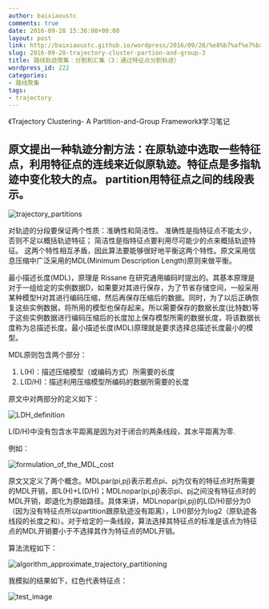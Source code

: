 ```yaml
---
author: baixiaoustc
comments: true
date: 2016-09-28 15:36:08+00:00
layout: post
link: http://baixiaoustc.github.io/wordpress/2016/09/28/%e8%b7%af%e7%ba%bf%e8%bd%a8%e8%bf%b9%e8%81%9a%e9%9b%86%ef%bc%9a%e5%88%86%e5%89%b2%e5%92%8c%e6%b1%87%e9%9b%86%ef%bc%883%ef%bc%89/
slug: 2016-09-28-trajectory-cluster-partion-and-group-3
title: 路线轨迹聚集：分割和汇集（3：通过特征点分割轨迹）
wordpress_id: 222
categories:
- 路线聚集
tags:
- trajectory
---
```


《Trajectory Clustering- A Partition-and-Group Framework》学习笔记

## 原文提出一种轨迹分割方法：在原轨迹中选取一些特征点，利用特征点的连线来近似原轨迹。特征点是多指轨迹中变化较大的点。 partition用特征点之间的线段表示。

![trajectory_partitions](http://image99.renyit.com/image/trajectory_partitions.png)

对轨迹的分段要保证两个性质：准确性和简洁性。 准确性是指特征点不能太少，否则不足以概括轨迹特征； 简洁性是指特征点要利用尽可能少的点来概括轨迹特征。 这两个特性相互矛盾，因此算法要能够很好地平衡这两个特性。原文采用信息压缩中广泛采用的MDL(Minimum Description Length)原则来做平衡。

最小描述长度(MDL)，原理是 Rissane 在研究通用编码时提出的。其基本原理是对于一组给定的实例数据D，如果要对其进行保存，为了节省存储空间，一般采用某种模型H对其进行编码压缩，然后再保存压缩后的数据。同时，为了以后正确恢复这些实例数据，将所用的模型也保存起来。所以需要保存的数据长度(比特数)等于这些实例数据进行编码压缩后的长度加上保存模型所需的数据长度，将该数据长度称为总描述长度。最小描述长度(MDL)原理就是要求选择总描述长度最小的模型。

MDL原则包含两个部分：

1.	L(H)：描述压缩模型（或编码方式）所需要的长度
2.	L(D/H)：描述利用压缩模型所编码的数据所需要的长度


原文中对两部分的定义如下：

![LDH_definition](http://image99.renyit.com/image/LDH_definition.png)

L(D/H)中没有包含水平距离是因为对于闭合的两条线段，其水平距离为零.

例如：

![formulation_of_the_MDL_cost](http://image99.renyit.com/image/formulation_of_the_MDL_cost.png)

原文又定义了两个概念。MDLpar(pi,pj)表示若点pi、pj为仅有的特征点时所需要的MDL开销，即L(H)+L(D/H)；MDLnopar(pi,pj)表示pi、pj之间没有特征点时的MDL开销，即退化为原始路径。具体来讲，MDLnopar(pi,pj)的L(D/H)部分为0（因为没有特征点所以partition跟原轨迹没有距离），L(H)部分为log2（原轨迹各线段的长度之和）。对于给定的一条线段，算法选择其特征点的标准是该点为特征点的MDL开销要小于不选择其作为特征点的MDL开销。

算法流程如下：

![algorithm_approximate_trajectory_partitioning](http://image99.renyit.com/image/algorithm_approximate_trajectory_partitioning.png)

我模拟的结果如下，红色代表特征点：

![test_image](http://baixiaoustc.github.io/wordpress/wp-content/uploads/2016/09/test_image.png)
